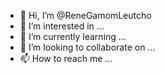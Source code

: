 - 👋 Hi, I’m @ReneGamomLeutcho
- 👀 I’m interested in ...
- 🌱 I’m currently learning ...
- 💞️ I’m looking to collaborate on ...
- 📫 How to reach me ...

<!---
ReneGamomLeutcho/ReneGamomLeutcho is a ✨ special ✨ repository because its `README.md` (this file) appears on your GitHub profile.
You can click the Preview link to take a look at your changes.
--->
